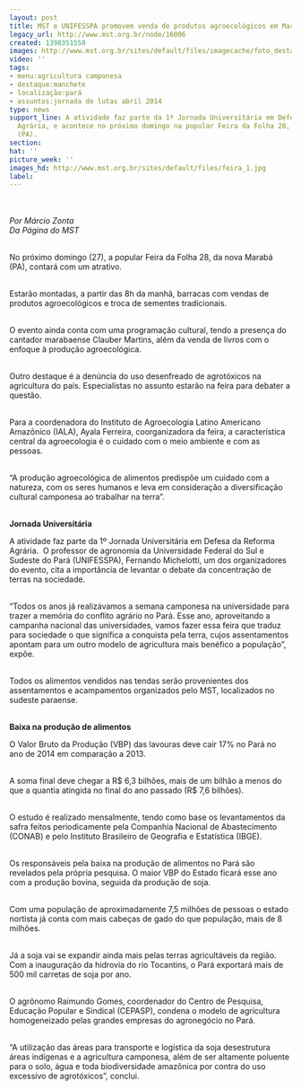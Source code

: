 ```yaml
---
layout: post
title: MST e UNIFESSPA promovem venda de produtos agroecológicos em Marabá
legacy_url: http://www.mst.org.br/node/16006
created: 1398351550
images: http://www.mst.org.br/sites/default/files/imagecache/foto_destaque/feira_1.jpg
video: ''
tags:
- menu:agricultura camponesa
- destaque:manchete
- localização:pará
- assuntos:jornada de lutas abril 2014
type: news
support_line: A atividade faz parte da 1º Jornada Universitária em Defesa da Reforma
  Agrária, e acontece no próximo domingo na popular Feira da Folha 28, da nova Marabá
  (PA).
section: 
hat: ''
picture_week: ''
images_hd: http://www.mst.org.br/sites/default/files/feira_1.jpg
label: 
---
```

<p class="MsoNormal"><br><em><br>Por Márcio Zonta<br>Da Página do MST</em><br>&nbsp;</p><p class="MsoNormal">No próximo domingo (27), a popular Feira da Folha 28, da nova Marabá (PA), contará com um atrativo.</p><p class="MsoNormal"><br>Estarão montadas, a partir das 8h da manhã, barracas com vendas de produtos agroecológicos e troca de sementes tradicionais.</p><p class="MsoNormal"><br>O evento ainda conta com uma programação cultural, tendo a presença do cantador marabaense Clauber Martins, além da venda de livros com o enfoque à produção agroecológica.</p><p class="MsoNormal"><br>Outro destaque é a denúncia do uso desenfreado de agrotóxicos na agricultura do país. Especialistas no assunto estarão na feira para debater a questão.</p><p class="MsoNormal"><br>Para a coordenadora do Instituto de Agroecologia Latino Americano Amazônico (IALA), Ayala Ferreira, coorganizadora da feira, a característica central da agroecologia é o cuidado com o meio ambiente e com as pessoas.</p><p class="MsoNormal"><br>“A produção agroecológica de alimentos predispõe um cuidado com a natureza, com os seres humanos e leva em consideração a diversificação cultural camponesa ao trabalhar na terra”.</p><p class="MsoNormal"><br><strong>Jornada Universitária</strong></p><p class="MsoNormal">A atividade faz parte da 1º Jornada Universitária em Defesa da Reforma Agrária.&nbsp; O professor de agronomia da Universidade Federal do Sul e Sudeste do Pará (UNIFESSPA), Fernando Michelotti, um dos organizadores do evento, cita a importância de levantar o debate da concentração de terras na sociedade.</p><p class="MsoNormal"><br>“Todos os anos já realizávamos a semana camponesa na universidade para trazer a memória do conflito agrário no Pará. Esse ano, aproveitando a campanha nacional das universidades, vamos fazer essa feira que traduz para sociedade o que significa a conquista pela terra, cujos assentamentos apontam para um outro modelo de agricultura mais benéfico a população”, expõe.</p><p class="MsoNormal"><br>Todos os alimentos vendidos nas tendas serão provenientes dos assentamentos e acampamentos organizados pelo MST, localizados no sudeste paraense.</p><p class="MsoNormal"><br><strong>Baixa na produção de alimentos</strong></p><p class="MsoNormal">O Valor Bruto da Produção (VBP) das lavouras deve cair 17% no Pará no ano de 2014 em comparação a 2013.</p><p class="MsoNormal"><br>A soma final deve chegar a R$ 6,3 bilhões, mais de um bilhão a menos do que a quantia atingida no final do ano passado (R$ 7,6 bilhões).</p><p class="MsoNormal"><br>O estudo é realizado mensalmente, tendo como base os levantamentos da safra feitos periodicamente pela Companhia Nacional de Abastecimento (CONAB) e pelo Instituto Brasileiro de Geografia e Estatística (IBGE).</p><p class="MsoNormal"><br>Os responsáveis pela baixa na produção de alimentos no Pará são revelados pela própria pesquisa. O maior VBP do Estado ficará esse ano com a produção bovina, seguida da produção de soja.</p><p class="MsoNormal"><br>Com uma população de aproximadamente 7,5 milhões de pessoas o estado nortista já conta com mais cabeças de gado do que população, mais de 8 milhões.</p><p class="MsoNormal"><br>Já a soja vai se expandir ainda mais pelas terras agricultáveis da região. Com a inauguração da hidrovia do rio Tocantins, o Pará exportará mais de 500 mil carretas de soja por ano.</p><p class="MsoNormal"><br>O agrônomo Raimundo Gomes, coordenador do Centro de Pesquisa, Educação Popular e Sindical (CEPASP), condena o modelo de agricultura homogeneizado pelas grandes empresas do agronegócio no Pará.</p><p class="MsoNormal"><br>“A utilização das áreas para transporte e logística da soja desestrutura áreas indígenas e a agricultura camponesa, além de ser altamente poluente para o solo, água e toda biodiversidade amazônica por contra do uso excessivo de agrotóxicos”, conclui.</p><p class="MsoNormal">&nbsp;</p><p class="MsoNormal">&nbsp;</p>
